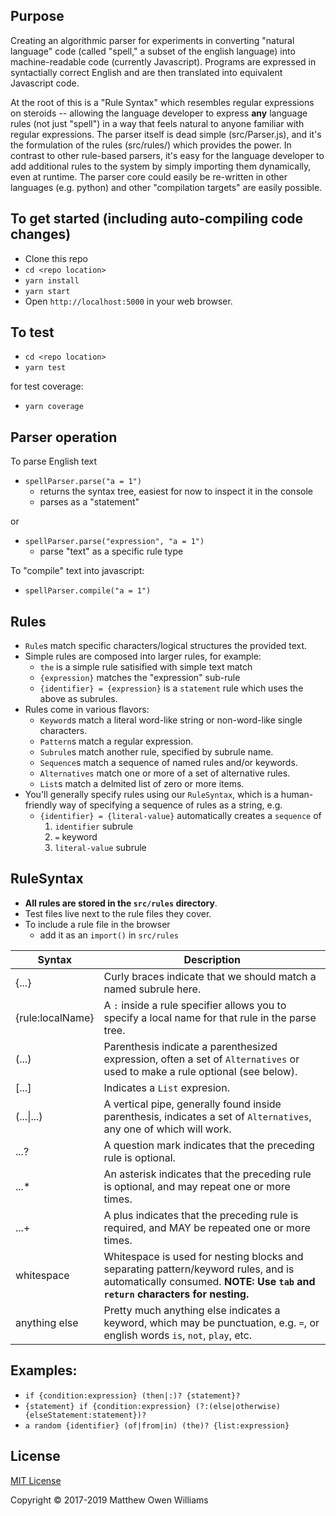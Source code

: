 Purpose
-------
Creating an algorithmic parser for experiments in converting "natural language" code (called "spell," a subset of the english language) into machine-readable code (currently Javascript).  Programs are expressed in syntactially correct English and are then translated into equivalent Javascript code.

At the root of this is a "Rule Syntax" which resembles regular expressions on steroids -- allowing the language developer to express **any** language rules (not just "spell") in a way that feels natural to anyone familiar with regular expressions.  The parser itself is dead simple (src/Parser.js), and it's the formulation of the rules (src/rules/) which provides the power.  In contrast to other rule-based parsers, it's easy for the language developer to add additional rules to the system by simply importing them dynamically, even at runtime.  The parser core could easily be re-written in other languages (e.g. python) and other "compilation targets" are easily possible.

To get started (including auto-compiling code changes)
----------------
- Clone this repo
- `cd <repo location>`
- `yarn install`
- `yarn start`
- Open `http://localhost:5000` in your web browser.


To test
----------------
- `cd <repo location>`
- `yarn test`

for test coverage:

- `yarn coverage`



Parser operation
----------------

To parse English text

- `spellParser.parse("a = 1")`
	- returns the syntax tree, easiest for now to inspect it in the console
	- parses as a "statement"

or

- `spellParser.parse("expression", "a = 1")`
	- parse "text" as a specific rule type


To "compile" text into javascript:

- `spellParser.compile("a = 1")`


Rules
-----
- `Rule`s match specific characters/logical structures the provided text.
- Simple rules are composed into larger rules, for example:
	- `the` is a simple rule satisified with simple text match
	- `{expression}` matches the "expression" sub-rule
	- `{identifier} = {expression}` is a `statement` rule which uses the above as subrules.
- Rules come in various flavors:
	- `Keyword`s match a literal word-like string or non-word-like single characters.
	- `Pattern`s match a regular expression.
	- `Subrule`s match another rule, specified by subrule name.
	- `Sequence`s match a sequence of named rules and/or keywords.
	- `Alternatives` match one or more of a set of alternative rules.
	- `List`s match a delmited list of zero or more items.
- You'll generally specify rules using our `RuleSyntax`, which is a human-friendly way
	of specifying a sequence of rules as a string, e.g.
	- `{identifier} = {literal-value}` automatically creates a `sequence` of
		1. `identifier` subrule
		2. `=` keyword
		3. `literal-value` subrule

RuleSyntax
----------
- **All rules are stored in the `src/rules` directory**.
- Test files live next to the rule files they cover.
- To include a rule file in the browser
	- add it as an `import()` in `src/rules`

| Syntax		| Description |
|---------------|-------------|
| {...}		| Curly braces indicate that we should match a named subrule here. |
| {rule:localName}		| A `:` inside a rule specifier allows you to specify a local name for that rule in the parse tree. |
| (...)		| Parenthesis indicate a parenthesized expression, often a set of `Alternatives` or used to make a rule optional (see below). |
| [...]		| Indicates a `List` expresion. |
| (...&#124;...)	| A vertical pipe, generally found inside parenthesis, indicates a set of `Alternatives`, any one of which will work.
| ...?		| A question mark indicates that the preceding rule is optional. |
| ...*		| An asterisk indicates that the preceding rule is optional, and may repeat one or more times. |
| ...+		| A plus indicates that the preceding rule is required, and MAY be repeated one or more times. |
| whitespace	| Whitespace is used for nesting blocks and separating pattern/keyword rules, and is automatically consumed. **NOTE: Use `tab` and `return` characters for nesting.** |
| anything else	| Pretty much anything else indicates a keyword, which may be punctuation, e.g. `=`, or english words `is`, `not`, `play`, etc. |

Examples:
---------
- `if {condition:expression} (then|:)? {statement}?`
- `{statement} if {condition:expression} (?:(else|otherwise) {elseStatement:statement})?`
- `a random {identifier} (of|from|in) (the)? {list:expression}`

License
-------
[MIT License](https://opensource.org/licenses/MIT)

Copyright &copy; 2017-2019 Matthew Owen Williams
